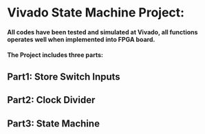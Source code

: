 # Vivado State Machine Project:
#### All codes have been tested and simulated at Vivado, all functions operates well when implemented into FPGA board. 

#### The Project includes three parts:

## Part1: Store Switch Inputs 
[](https://github.com/ChingSsuyuan/Vivado_State_Machine_Project/tree/b22e3189d2a9c86b28a2b5034b8b4f27e8412d79/Store%20Inputs%20Codes)
## Part2: Clock Divider

## Part3: State Machine
